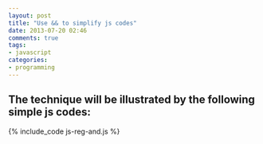 ```yaml
---
layout: post
title: "Use && to simplify js codes"
date: 2013-07-20 02:46
comments: true
tags:
- javascript
categories:
- programming
---
```


## The technique will be illustrated by the following simple js codes:

{% include_code js-reg-and.js %}

